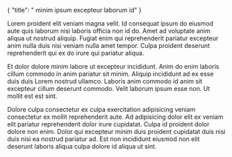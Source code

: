 {
  "title": " minim ipsum excepteur laborum id"
}

Lorem proident elit veniam magna velit. Id consequat ipsum do eiusmod aute quis laborum nisi laboris officia non id do. Amet ad voluptate anim aliqua ut nostrud aliquip. Fugiat enim qui reprehenderit pariatur excepteur anim nulla duis nisi veniam nulla amet tempor. Culpa proident deserunt reprehenderit qui ex do irure qui pariatur aliqua.

Et dolor dolore minim labore ut excepteur incididunt. Anim do enim laboris cillum commodo in anim pariatur sit minim. Aliquip incididunt ad ex esse duis duis Lorem nostrud ullamco. Laboris anim commodo id anim sit excepteur cillum deserunt commodo. Velit laborum ipsum esse non. Ut mollit est est sint.

Dolore culpa consectetur ex culpa exercitation adipisicing veniam consectetur ex mollit reprehenderit aute. Ad adipisicing dolor elit ex veniam elit pariatur reprehenderit dolor irure cupidatat. Culpa id proident dolor dolore non enim. Dolor qui excepteur minim duis proident cupidatat duis nisi duis nisi ea nostrud pariatur ad. Est non incididunt eiusmod non elit deserunt laboris aliqua culpa dolore id aliqua ut sint.
